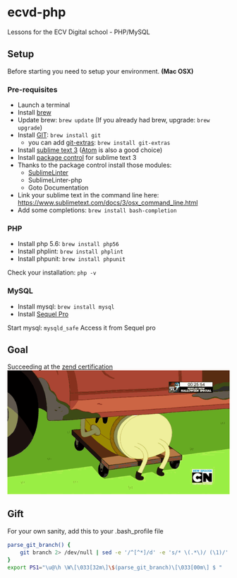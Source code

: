 # ecvd-php
Lessons for the ECV Digital school - PHP/MySQL

## Setup
Before starting you need to setup your environment.
**(Mac OSX)**

### Pre-requisites
- Launch a terminal
- Install [brew](http://brew.sh/)
- Update brew: `brew update` (If you already had brew, upgrade: `brew upgrade`)
- Install [GIT](https://git-scm.com/): `brew install git`
  - you can add [git-extras](https://github.com/tj/git-extras): `brew install git-extras`
- Install [sublime text 3](http://www.sublimetext.com/3) ([Atom](https://atom.io/) is also a good choice)
- Install [package control](https://packagecontrol.io/installation) for sublime text 3
- Thanks to the package control install those modules:
  - [SublimeLinter](http://sublimelinter.readthedocs.org/en/latest/installation.html)
  - SublimeLinter-php
  - Goto Documentation
- Link your sublime text in the command line here: https://www.sublimetext.com/docs/3/osx_command_line.html
- Add some completions: `brew install bash-completion`

### PHP
- Install php 5.6: `brew install php56`
 - Install phplint: `brew install phplint`
 - Install phpunit: `brew install phpunit`

Check your installation: `php -v`

### MySQL
- Install mysql: `brew install mysql`
- Install [Sequel Pro](http://www.sequelpro.com/)

Start mysql: `mysqld_safe`
Access it from Sequel pro

## Goal
Succeeding at the [zend certification](http://www.zend.com/en/services/certification/php-5-certification)
![ok dude](https://github.com/jglovier/gifs/blob/gh-pages/thumbs-up/thumbs-up.gif)


## Gift
For your own sanity, add this to your .bash_profile file
```bash
parse_git_branch() {
    git branch 2> /dev/null | sed -e '/^[^*]/d' -e 's/* \(.*\)/ (\1)/'
}
export PS1="\u@\h \W\[\033[32m\]\$(parse_git_branch)\[\033[00m\] $ "
```
